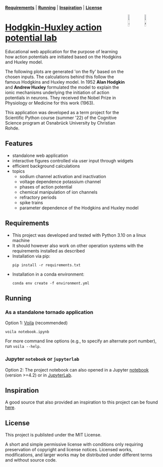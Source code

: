 **[Requirements](#requirements)** |
**[Running](#running)** |
**[Inspiration](#inspiration)** |
**[License](#license)** 


<img align="right" width="10%" height="10%" src="https://upload.wikimedia.org/wikipedia/commons/c/c7/Andrew_Fielding_Huxley_nobel.jpg" alt="Andrew Huxley">
<img align="right" width="10%" height="10%" src="https://upload.wikimedia.org/wikipedia/commons/0/07/Alan_Lloyd_Hodgkin_nobel.jpg" alt="Andrew Huxley">

# [Hodgkin-Huxley action potential lab](https://github.com/inceo/hhapl)

Educational web application for the purpose of learning how action potentials are initiated based on the Hodgkins and Huxley model.

The following plots are generated 'on the fly' based on the chosen inputs. The calculations behind this follow the famous Hodgkins and Huxley model. In 1952 __Alan Hodgkin__ and __Andrew Huxley__ formulated the model to explain the ionic mechanisms underlying the initiation of action potentials in neurons. They received the Nobel Prize in Physiology or Medicine for this work (1963).

This application was developed as a term project for the Scientific Python course (summer '22) of the Cognitive Science program at Osnabrück University by Christian Rohde.

## Features

- standalone web application
- interactive figures controlled via user input through widgets
- efficient background calculations
- topics
  - sodium channel activation and inactivation
  - voltage dependence potassium channel
  - phases of action potential
  - chemical manipulation of ion channels
  - refractory periods
  - spike trains
  - parameter dependence of the Hodgkins and Huxley model

## Requirements

- This project was developed and tested with Python 3.10 on a linux machine
- It should however also work on other operation systems with the requirements installed as described
- Installation via pip:
  ```shell
  pip install -r requirements.txt
  ```
- Installation in a conda environment:
  ```
  conda env create -f environment.yml
  ```

## Running

### As a standalone tornado application

Option 1: [Voila](https://github.com/inceo/hhapl) (recommended)
```
voila notebook.ipynb
```
For more command line options (e.g., to specify an alternate port number),
run `voila --help`.

### Jupyter `notebook` or `jupyterlab`

Option 2: The project notebook can also opened in a Jupyter [notebook](https://github.com/jupyter/notebook) (version >=4.2) or in [JupyterLab](https://github.com/jupyterlab/jupyterlab). 

## Inspiration

A good source that also provided an inspiration to this project can be found [here](https://nba.uth.tmc.edu/neuroscience/m/s1/chapter02.html).

## License

This project is publisted under the MIT License.

A short and simple permissive license with conditions only requiring preservation of copyright and license notices. Licensed works, modifications, and larger works may be distributed under different terms and without source code.
